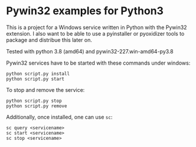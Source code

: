 # Pywin32 examples for Python3

This is a project for a Windows service written in Python with the Pywin32 extension.
I also want to be able to use a pyinstaller or pyoxidizer tools to package and distribue this later on.

Tested with python 3.8 (amd64) and pywin32-227.win-amd64-py3.8

Pywin32 services have to be started with these commands under windows:

```
python script.py install
python script.py start
```

To stop and remove the service:

```
python script.py stop
python script.py remove
```

Additionally, once installed, one can use `sc`:

```
sc query <servicename>
sc start <servicename>
sc stop <servicename>
```

